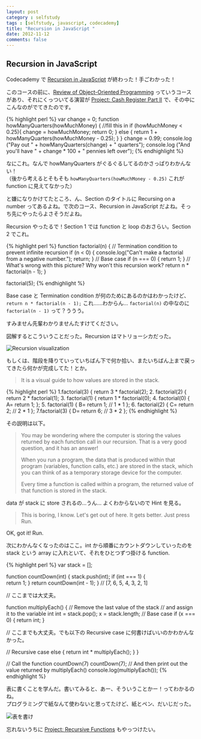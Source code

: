 ```yaml
---
layout: post
category : selfstudy
tags : [selfstudy, javascript, codecademy]
title: "Recursion in JavaScript "
date: 2012-11-12
comments: false
---
```

## Recursion in JavaScript 

Codecademy で [Recursion in JavaScript](http://www.codecademy.com/courses/javascript-lesson-205) が終わった！手ごわかった！

このコースの前に、[Review of Object-Oriented Programming](http://www.codecademy.com/courses/intro-to-object-oriented-programming) っていうコースがあり、それにくっついてる演習が [Project: Cash Register Part II](http://www.codecademy.com/courses/cash-register-mark-ii) で、その中にこんなのがでてきたのです。

{% highlight perl %}
var change = 0;
function howManyQuarters(howMuchMoney) {
    //fill this in
    if (howMuchMoney < 0.25){
    	change = howMuchMoney;
    	return 0;
   	} else {
   		return 1 + howManyQuarters(howMuchMoney - 0.25);
   	}
}
change = 0.99;
console.log ("Pay out " + howManyQuarters(change) + " quarters");
console.log ("And you'll have " + change * 100 + " pennies left over"); 
{% endhighlight %}

なにこれ。なんで howManyQuarters がぐるぐるしてるのかさっぱりわかんない！  
（後から考えるとそもそも `howManyQuarters(howMuchMoney - 0.25)` これが function に見えてなかった）

と嫌になりかけてたところ、ん、Section のタイトルに Recursing on a number ってあるよね。で次のコース、Recursion in JavaScript だよね。そっち先にやったらよさそうだよね。

Recursion やったるで！Section 1 では function と loop のおさらい。Section 2 でこれ。  

{% highlight perl %}
function factorial(n) {
  // Termination condition to prevent infinite recursion
  if (n < 0) {
    console.log("Can't make a factorial from a negative number.");
    return;
  }
  // Base case
  if (n === 0) {
    return 1;
  }
  // What's wrong with this picture? Why won't this recursion work?
  return n * factorial(n - 1);
}

factorial(5);
{% endhighlight %}

Base case と Termination condition が何のためにあるのかはわかったけど、  
`return n * factorial(n - 1);` これ……わからん… `factorial(n)` の中なのに `factorial(n - 1)` って？ううう。

すみません先輩わかりませんたすけてください。

図解するとこういうことだった。Recursion はマトリョーシカだった。

![Recursion visualization](http://farm9.staticflickr.com/8484/8178924670_db9ab69d2c_z.jpg)

もしくは、階段を降りていっていちばん下で何か拾い、またいちばん上まで戻ってきたら何かが完成してた！とか。   

> It is a visual guide to how values are stored in the stack.

{% highlight perl %}
1.factorial(3) {
	return 3 * factorial(2);
2.	factorial(2) {
		return 2 * factorial(1);
3.		factorial(1) {
			return 1 * factorial(0);
4.			factorial(0) {
A=				return 1;
			};
5.		factorial(1) {
B=      		return 1; // 1 * 1
     	};
6.	factorial(2) {
C=		return 2; // 2 * 1
   };
7.factorial(3) {
D=	return 6; // 3 * 2
};
{% endhighlight %}


その説明は以下。

> You may be wondering where the computer is storing the values returned by each function call in our recursion. That is a very good question, and it has an answer!
> 
> When you run a program, the data that is produced within that program (variables, function calls, etc.) are stored in the stack, which you can think of as a temporary storage device for the computer.
> 
> Every time a function is called within a program, the returned value of that function is stored in the stack.

data が stack に store されるの...うん... よくわからないので Hint を見る。

> This is boring, I know. Let's get out of here. It gets better. Just press Run.

OK, got it! Run.

次にわかんなくなったのはここ。int から順番にカウントダウンしていったのを stack という array に入れといて、それをひとつずつ掛ける function.

{% highlight perl %}
var stack = [];

function countDown(int) {
  stack.push(int);
  if (int === 1) {	
    return 1;
  }
    return countDown(int - 1);
}
// [7, 6, 5, 4, 3, 2, 1]

// ここまでは大丈夫。

function multiplyEach() {
  // Remove the last value of the stack 
  // and assign it to the variable int
  int = stack.pop();
  x = stack.length;
  // Base case
  if (x === 0) {
    return int;
  }

  // ここまでも大丈夫。でも以下の Recursive case に何書けばいいのかわかんなかった。

  // Recursive case
  else {
	return int * multiplyEach();
  }
}

// Call the function countDown(7)
countDown(7);
// And then print out the value returned by multiplyEach()
console.log(multiplyEach());
{% endhighlight %}


表に書くことを学んだ。書いてみると、あー、そういうことかー！ってわかるのね。  
プログラミングで紙なんて使わないと思ってたけど、紙とペン、だいじだった。

![表を書け](http://farm9.staticflickr.com/8209/8178894649_88a590faca_z.jpg)

忘れないうちに [Project: Recursive Functions](http://www.codecademy.com/courses/javascript-lesson-149/0) もやっつけたい。